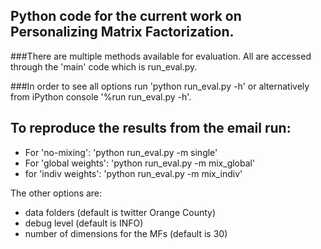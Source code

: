 ## Python code for the current work on Personalizing Matrix Factorization.
###There are multiple methods available for evaluation. All are accessed through the 'main' code which is run_eval.py.

###In order to see all options run 'python run_eval.py -h' or alternatively from iPython console '%run run_eval.py -h'.

## To reproduce the results from the email run: ##

* For 'no-mixing': 'python run_eval.py -m single'
* For 'global weights': 'python run_eval.py -m mix_global'
* for 'indiv weights': 'python run_eval.py -m mix_indiv'

The other options are: 

* data folders (default is twitter Orange County) 
* debug level (default is INFO)
* number of dimensions for the MFs (default is 30)
